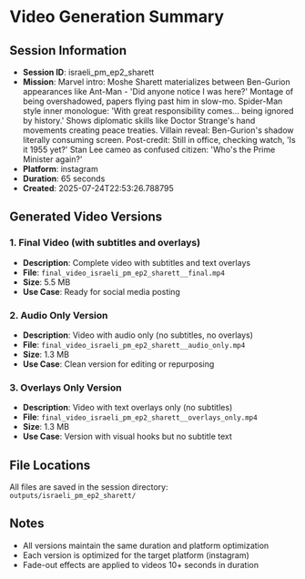 # Video Generation Summary

## Session Information
- **Session ID**: israeli_pm_ep2_sharett
- **Mission**: Marvel intro: Moshe Sharett materializes between Ben-Gurion appearances like Ant-Man - 'Did anyone notice I was here?' Montage of being overshadowed, papers flying past him in slow-mo. Spider-Man style inner monologue: 'With great responsibility comes... being ignored by history.' Shows diplomatic skills like Doctor Strange's hand movements creating peace treaties. Villain reveal: Ben-Gurion's shadow literally consuming screen. Post-credit: Still in office, checking watch, 'Is it 1955 yet?' Stan Lee cameo as confused citizen: 'Who's the Prime Minister again?'
- **Platform**: instagram
- **Duration**: 65 seconds
- **Created**: 2025-07-24T22:53:26.788795

## Generated Video Versions

### 1. Final Video (with subtitles and overlays)
- **Description**: Complete video with subtitles and text overlays
- **File**: `final_video_israeli_pm_ep2_sharett__final.mp4`
- **Size**: 5.5 MB
- **Use Case**: Ready for social media posting

### 2. Audio Only Version
- **Description**: Video with audio only (no subtitles, no overlays)
- **File**: `final_video_israeli_pm_ep2_sharett__audio_only.mp4`
- **Size**: 1.3 MB
- **Use Case**: Clean version for editing or repurposing

### 3. Overlays Only Version
- **Description**: Video with text overlays only (no subtitles)
- **File**: `final_video_israeli_pm_ep2_sharett__overlays_only.mp4`
- **Size**: 1.3 MB
- **Use Case**: Version with visual hooks but no subtitle text

## File Locations
All files are saved in the session directory: `outputs/israeli_pm_ep2_sharett/`

## Notes
- All versions maintain the same duration and platform optimization
- Each version is optimized for the target platform (instagram)
- Fade-out effects are applied to videos 10+ seconds in duration
